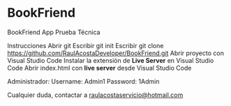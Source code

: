 # BookFriend
BookFriend App Prueba Técnica

Instrucciones
Abrir git
Escribir git init
Escribir git clone https://github.com/RaulAcostaDeveloper/BookFriend.git
Abrir proyecto con Visual Studio Code
Instalar la extensión de **Live Server** en Visual Studio Code
Abrir index.html con **live server** desde Visual Studio Code

Administrador:
Username: Admin1
Password: 1Admin

Cualquier duda, contactar a raulacostaservicio@hotmail.com
